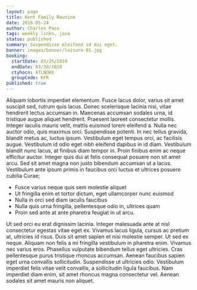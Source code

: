 ```yaml
---
layout: page
title: Kent Family Reunion
date: 2016-05-24
author: Charles Pace
tags: weekly links, java
status: published
summary: Suspendisse eleifend id dui eget.
banner: images/banner/leisure-01.jpg
booking:
  startDate: 03/25/2019
  endDate: 03/30/2019
  ctyhocn: ATLNOHX
  groupCode: KFR
published: true
---
```

Aliquam lobortis imperdiet elementum. Fusce lacus dolor, varius sit amet suscipit sed, rutrum quis lacus. Donec scelerisque lacinia nisi, vitae hendrerit lectus accumsan in. Maecenas accumsan sodales urna, id tristique augue aliquet hendrerit. Praesent laoreet consectetur mollis. Integer iaculis mauris velit, mattis euismod lorem eleifend a. Nulla nec auctor odio, quis maximus orci. Suspendisse potenti. In nec tellus gravida, blandit metus ac, luctus ipsum. Vestibulum eget tempus orci, ac facilisis augue. Vestibulum id odio eget nibh eleifend dapibus in id diam. Vestibulum blandit nunc lacus, at finibus diam tempor in. Proin finibus enim ac neque efficitur auctor. Integer quis dui at felis consequat posuere non sit amet arcu. Sed sit amet magna non justo bibendum accumsan ut a lacus. Vestibulum ante ipsum primis in faucibus orci luctus et ultrices posuere cubilia Curae;

* Fusce varius neque quis sem molestie aliquet
* Ut fringilla enim et tortor dictum, eget ullamcorper nunc euismod
* Nulla in orci sed diam iaculis faucibus
* Nulla quis urna fringilla, pellentesque odio in, ultrices quam
* Proin sed ante at ante pharetra feugiat in ut arcu.

Ut sed orci eu erat dignissim lacinia. Integer malesuada ante at nisl consectetur egestas vitae eget ex. Vivamus lacus ligula, cursus ac pretium at, ultricies id risus. Duis sit amet sapien et nisi molestie semper. Ut sed ex neque. Aliquam non felis a mi fringilla vestibulum in pharetra enim. Vivamus nec varius eros. Phasellus vulputate bibendum tellus eget ultricies. Cras pellentesque purus tristique rhoncus accumsan. Aenean faucibus sapien eget urna convallis sollicitudin. Suspendisse ut ultricies odio. Vestibulum imperdiet felis vitae velit convallis, a sollicitudin ligula faucibus. Nam imperdiet diam enim, sit amet rhoncus magna consectetur vel. Aenean sodales sit amet mauris non aliquet.
